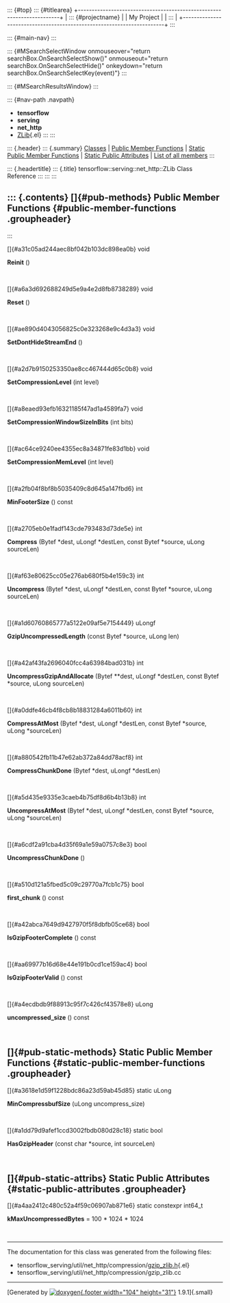 ::: {#top}
::: {#titlearea}
+-----------------------------------------------------------------------+
| ::: {#projectname}                                                    |
| My Project                                                            |
| :::                                                                   |
+-----------------------------------------------------------------------+
:::

::: {#main-nav}
:::

::: {#MSearchSelectWindow onmouseover="return searchBox.OnSearchSelectShow()" onmouseout="return searchBox.OnSearchSelectHide()" onkeydown="return searchBox.OnSearchSelectKey(event)"}
:::

::: {#MSearchResultsWindow}
:::

::: {#nav-path .navpath}
-   **tensorflow**
-   **serving**
-   **net\_http**
-   [ZLib](classtensorflow_1_1serving_1_1net__http_1_1ZLib.html){.el}
:::
:::

::: {.header}
::: {.summary}
[Classes](#nested-classes) \| [Public Member Functions](#pub-methods) \|
[Static Public Member Functions](#pub-static-methods) \| [Static Public
Attributes](#pub-static-attribs) \| [List of all
members](classtensorflow_1_1serving_1_1net__http_1_1ZLib-members.html)
:::

::: {.headertitle}
::: {.title}
tensorflow::serving::net\_http::ZLib Class Reference
:::
:::
:::

::: {.contents}
[]{#pub-methods} Public Member Functions {#public-member-functions .groupheader}
----------------------------------------
:::

[]{#a31c05ad244aec8bf042b103dc898ea0b} void 

**Reinit** ()

 

[]{#a6a3d692688249d5e9a4e2d8fb8738289} void 

**Reset** ()

 

[]{#ae890d4043056825c0e323268e9c4d3a3} void 

**SetDontHideStreamEnd** ()

 

[]{#a2d7b9150253350ae8cc467444d65c0b8} void 

**SetCompressionLevel** (int level)

 

[]{#a8eaed93efb16321185f47ad1a4589fa7} void 

**SetCompressionWindowSizeInBits** (int bits)

 

[]{#ac64ce9240ee4355ec8a34871fe83d1bb} void 

**SetCompressionMemLevel** (int level)

 

[]{#a2fb04f8bf8b5035409c8d645a147fbd6} int 

**MinFooterSize** () const

 

[]{#a2705eb0e1fadf143cde793483d73de5e} int 

**Compress** (Bytef \*dest, uLongf \*destLen, const Bytef \*source,
uLong sourceLen)

 

[]{#af63e80625cc05e276ab680f5b4e159c3} int 

**Uncompress** (Bytef \*dest, uLongf \*destLen, const Bytef \*source,
uLong sourceLen)

 

[]{#a1d60760865777a5122e09af5e7154449} uLongf 

**GzipUncompressedLength** (const Bytef \*source, uLong len)

 

[]{#a42af43fa2696040fcc4a63984bad031b} int 

**UncompressGzipAndAllocate** (Bytef \*\*dest, uLongf \*destLen, const
Bytef \*source, uLong sourceLen)

 

[]{#a0ddfe46cb4f8cb8b18831284a6011b60} int 

**CompressAtMost** (Bytef \*dest, uLongf \*destLen, const Bytef
\*source, uLong \*sourceLen)

 

[]{#a880542fb11b47e62ab372a84dd78acf8} int 

**CompressChunkDone** (Bytef \*dest, uLongf \*destLen)

 

[]{#a5d435e9335e3caeb4b75df8d6b4b13b8} int 

**UncompressAtMost** (Bytef \*dest, uLongf \*destLen, const Bytef
\*source, uLong \*sourceLen)

 

[]{#a6cdf2a91cba4d35f69a1e59a0757c8e3} bool 

**UncompressChunkDone** ()

 

[]{#a510d121a5fbed5c09c29770a7fcb1c75} bool 

**first\_chunk** () const

 

[]{#a42abca7649d9427970f5f8dbfb05ce68} bool 

**IsGzipFooterComplete** () const

 

[]{#aa69977b16d68e44e191b0cd1ce159ac4} bool 

**IsGzipFooterValid** () const

 

[]{#a4ecdbdb9f88913c95f7c426cf43578e8} uLong 

**uncompressed\_size** () const

 

[]{#pub-static-methods} Static Public Member Functions {#static-public-member-functions .groupheader}
------------------------------------------------------

[]{#a3618e1d59f1228bdc86a23d59ab45d85} static uLong 

**MinCompressbufSize** (uLong uncompress\_size)

 

[]{#a1dd79d9afef1ccd3002fbdb080d28c18} static bool 

**HasGzipHeader** (const char \*source, int sourceLen)

 

[]{#pub-static-attribs} Static Public Attributes {#static-public-attributes .groupheader}
------------------------------------------------

[]{#a4aa2412c480c52a4f59c06907ab871e6} static constexpr int64\_t 

**kMaxUncompressedBytes** = 100 \* 1024 \* 1024

 

------------------------------------------------------------------------

The documentation for this class was generated from the following files:

-   tensorflow\_serving/util/net\_http/compression/[gzip\_zlib.h](gzip__zlib_8h_source.html){.el}
-   tensorflow\_serving/util/net\_http/compression/gzip\_zlib.cc

------------------------------------------------------------------------

[Generated by [![doxygen](doxygen.svg){.footer width="104"
height="31"}](https://www.doxygen.org/index.html) 1.9.1]{.small}
